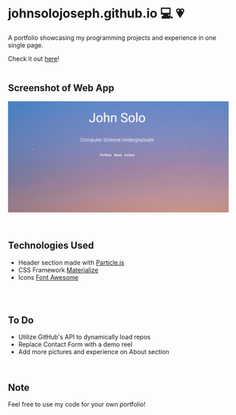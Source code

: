 # johnsolojoseph.github.io :computer: :heartpulse:
A portfolio showcasing my programming projects and experience in one single page.

Check it out [here](https://johnsolojoseph.github.io)!
<br />
<br />

## Screenshot of Web App
![Portfolio](assets/landing.png)

<br />

## Technologies Used

- Header section made with [Particle.js](https://vincentgarreau.com/particles.js/)
- CSS Framework [Materialize](https://materializecss.com/)
- Icons [Font Awesome](https://fontawesome.com/icons)

<br />
<br />

## To Do

- Utilize GitHub's API to dynamically load repos
- Replace Contact Form with a demo reel
- Add more pictures and experience on About section

<br />


## Note
Feel free to use my code for your own portfolio!
